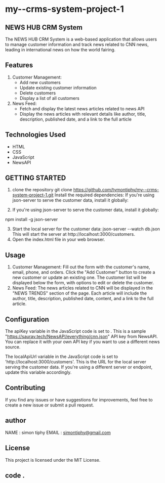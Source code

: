 # my--crms-system-project-1

## NEWS HUB CRM System
The NEWS HUB CRM System is a web-based application that allows users to manage customer information and track news related to CNN news, leading in international news on how the world fairing.

## Features
1. Customer Management:
    - Add new customers
    - Update existing customer information
    - Delete customers
    - Display a list of all customers
2. News Feed:
    - Fetch and display the latest news articles related to news API
    - Display the news articles with relevant details like author, title, description, published date, and a link to the full article

## Technologies Used
- HTML
- CSS
- JavaScript
- NewsAPI

## GETTING STARTED
1. clone the repository
git clone  https://github.com/tymontiphy/my--crms-system-project-1.git
Install the required dependencies:
If you're using json-server to serve the customer data, install it globally:

2. If you're using json-server to serve the customer data, install it globally:

  npm install -g json-server

3. Start the local server
  for the customer data:
  json-server --watch db.json
  This will start the server at http://localhost:3000/customers.
4. Open the index.html file in your web browser.

## Usage
 1. Customer Management:
Fill out the form with the customer's name, email, phone, and orders.
Click the "Add Customer" button to create a new customer or update an existing one.
The customer list will be displayed below the form, with options to edit or delete the customer.
 2. News Feed:
The news articles related to CNN will be displayed in the "NEWS TRENDS" section of the page.
Each article will include the author, title, description, published date, content, and a link to the full article.
## Configuration
The apiKey variable in the JavaScript code is set to . This is a sample "https://saurav.tech/NewsAPI/everything/cnn.json" API key from NewsAPI. You can replace it with your own API key if you want to use a different news source.

The localApiUrl variable in the JavaScript code is set to 'http://localhost:3000/customers'. This is the URL for the local server serving the customer data. If you're using a different server or endpoint, update this variable accordingly.

## Contributing
If you find any issues or have suggestions for improvements, feel free to create a new issue or submit a pull request.

## author
NAME : simon tiphy
EMAIL : simontiphy@gmail.com
## License
This project is licensed under the MIT License.

## code .